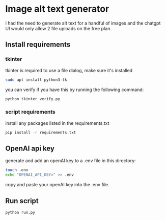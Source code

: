 # Image alt text generator

I had the need to generate alt text for a handful of images and the chatgpt UI would only allow 2 file uploads on the free plan.

## Install requirements

### tkinter

tkinter is required to use a file dialog, make sure it's installed

```sh
sudo apt install python3-tk
```

you can verify if you have this by running the following command:

```sh
python tkinter_verify.py
```

### script requirements

install any packages listed in the requirements.txt

```sh
pip install -r requirements.txt
```

## OpenAI api key

generate and add an openAI key to a .env file in this directory:

```sh
touch .env
echo "OPENAI_API_KEY=" >> .env
```

copy and paste your openAI key into the .env file.

## Run script

```sh
python run.py
```

